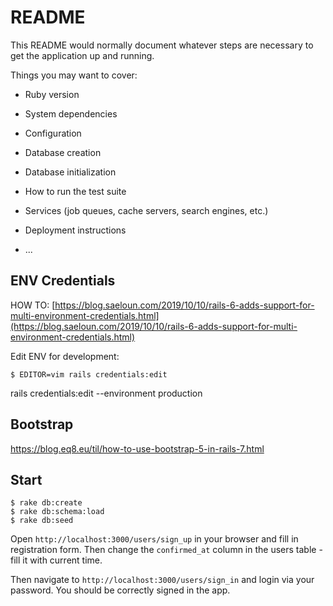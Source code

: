 # README

This README would normally document whatever steps are necessary to get the
application up and running.

Things you may want to cover:

* Ruby version

* System dependencies

* Configuration

* Database creation

* Database initialization

* How to run the test suite

* Services (job queues, cache servers, search engines, etc.)

* Deployment instructions

* ...

## ENV Credentials
HOW TO: [https://blog.saeloun.com/2019/10/10/rails-6-adds-support-for-multi-environment-credentials.html](https://blog.saeloun.com/2019/10/10/rails-6-adds-support-for-multi-environment-credentials.html)

Edit ENV for development:
```
$ EDITOR=vim rails credentials:edit
```
rails credentials:edit --environment production

## Bootstrap 
https://blog.eq8.eu/til/how-to-use-bootstrap-5-in-rails-7.html

## Start
```
$ rake db:create
$ rake db:schema:load
$ rake db:seed
```

Open `http://localhost:3000/users/sign_up` in your browser and fill in registration form. Then change the `confirmed_at` column in the users table - fill it with current time.

Then navigate to `http://localhost:3000/users/sign_in` and login via your password. You should be correctly signed in the app.
